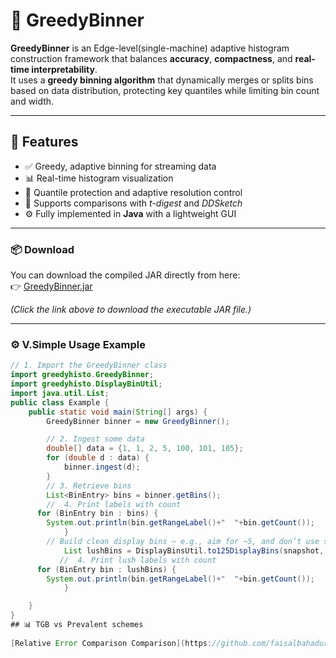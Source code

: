 # 🧠 GreedyBinner

**GreedyBinner** is an Edge-level(single-machine) adaptive histogram construction framework that balances **accuracy**, **compactness**, and **real-time interpretability**.  
It uses a **greedy binning algorithm** that dynamically merges or splits bins based on data distribution, protecting key quantiles while limiting bin count and width.

---

## 🚀 Features

- ✅ Greedy, adaptive binning for streaming data  
- 📊 Real-time histogram visualization  
- 🎯 Quantile protection and adaptive resolution control  
- 🧮 Supports comparisons with *t-digest* and *DDSketch*  
- ⚙️ Fully implemented in **Java** with a lightweight GUI

---

### 📦 Download

You can download the compiled JAR directly from here:  
👉 [GreedyBinner.jar](https://github.com/faisalbahadurhu/GreedyBinnerProject/raw/main/GreedyBinner.jar)

*(Click the link above to download the executable JAR file.)*

---

### ⚙️ V.Simple Usage Example

```java
// 1. Import the GreedyBinner class
import greedyhisto.GreedyBinner;
import greedyhisto.DisplayBinUtil;
import java.util.List;
public class Example {
    public static void main(String[] args) {
        GreedyBinner binner = new GreedyBinner();

        // 2. Ingest some data
        double[] data = {1, 1, 2, 5, 100, 101, 105};
        for (double d : data) {
            binner.ingest(d);
        }
        // 3. Retrieve bins
        List<BinEntry> bins = binner.getBins();
        //  4. Print labels with count
      for (BinEntry bin : bins) {
        System.out.println(bin.getRangeLabel()+"  "+bin.getCount());
            }
        // Build clean display bins — e.g., aim for ~5, and don’t use step < 10
            List lushBins = DisplayBinsUtil.to125DisplayBins(snapshot, 5, 10);
           //  4. Print lush labels with count
      for (BinEntry bin : lushBins) {
        System.out.println(bin.getRangeLabel()+"  "+bin.getCount());
            }

    }
}
## 📊 TGB vs Prevalent schemes
 
[Relative Error Comparison Comparison](https://github.com/faisalbahadurhu/GreedyBinnerProject/blob/main/image.png)


